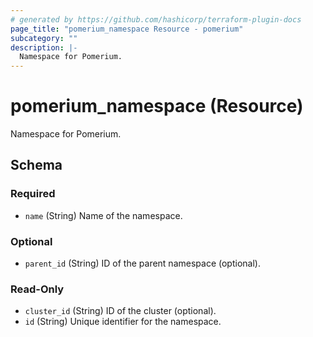 ```yaml
---
# generated by https://github.com/hashicorp/terraform-plugin-docs
page_title: "pomerium_namespace Resource - pomerium"
subcategory: ""
description: |-
  Namespace for Pomerium.
---
```


# pomerium_namespace (Resource)

Namespace for Pomerium.



<!-- schema generated by tfplugindocs -->
## Schema

### Required

- `name` (String) Name of the namespace.

### Optional

- `parent_id` (String) ID of the parent namespace (optional).

### Read-Only

- `cluster_id` (String) ID of the cluster (optional).
- `id` (String) Unique identifier for the namespace.
